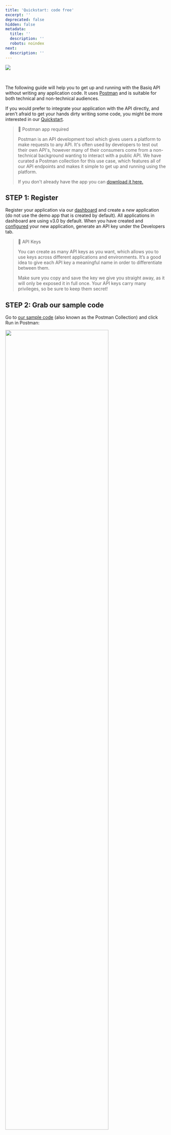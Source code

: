 ```yaml
---
title: 'Quickstart: code free'
excerpt: ''
deprecated: false
hidden: false
metadata:
  title: ''
  description: ''
  robots: noindex
next:
  description: ''
---
```

<Image align="left" src="https://files.readme.io/b7047cff27f0ab4fa4471ae43382d4aa2bd46e432c365c9b704f3e6ff8f7b6ac-1a04ca3-Group_1496.png" />

<br />

<p> </p>

The following guide will help you to get up and running with the Basiq API without writing any application code. It uses [Postman](https://www.postman.com) and is suitable for both technical and non-technical audiences.

If you would prefer to integrate your application with the API directly, and aren't afraid to get your hands dirty writing some code, you might be more interested in our [Quickstart](ref:quickstart-part-1). <br />

> 🚧 Postman app required
>
> Postman is an API development tool which gives users a platform to make requests to any API. It's often used by developers to test out their own API's, however many of their consumers come from a non-technical background wanting to interact with a public API. We have curated a Postman collection for this use case, which features all of our API endpoints and makes it simple to get up and running using the platform.
>
> If you don't already have the app you can [download it here.](https://www.getpostman.com/downloads)

## STEP 1: Register

Register your application via our [dashboard](https://dashboard.basiq.io/) and create a *new* application (do not use the demo app that is created by default). All applications in dashboard are using v3.0 by default. When you have created and [configured](ref:dash-configuration) your new application, generate an API key under the Developers tab.

> 📘 API Keys
>
> You can create as many API keys as you want, which allows you to use keys across different applications and environments. It’s a good idea to give each API key a meaningful name in order to differentiate between them.
>
> Make sure you copy and save the key we give you straight away, as it will only be exposed it in full once. Your API keys carry many privileges, so be sure to keep them secret!

## STEP 2: Grab our sample code

Go to [our sample code](https://documenter.getpostman.com/view/16249946/UVktosia?version=latest) (also known as the Postman Collection) and click Run in Postman: <br />

<Image align="center" width="80%" src="https://files.readme.io/c20e2e5-Group_2710.png" />

*Make sure you select the Postman app that was installed earlier (the option will display your operating system, e.g. Mac/Windows).* <br />

<Image align="center" width="80%" src="https://files.readme.io/4f282a8-postmanStep8" />

## STEP 3: Authenticate

In Postman click on the menu options \[ 1 ], \[ 2 ], \[ 3 ] & \[ 4 ]

\[ 5 ] Then replace XXXXXX with the API Key you generated via the dashboard in Step 1

\[ 6 ] Click Save, then Send to make the request. <br />

<Image align="center" width="80%" src="https://files.readme.io/07eec60-postmanstep9.png" />

> 📘 Your access token will last an hour
>
> Don't forget: Your access token will expire every 60 minutes, so refresh as you need to.

## STEP 3: Create a user

Creating a user gives you a "bucket" to store all your financial data. Upon successful creation of a user, you will receive a `userId`. Hold onto this for the next step.

*Creating a user requires a SERVER\_ACCESS scoped token* <br />

## STEP 4: Create your first User Consent and Connection

All consent management and connection creation is done via the Basiq Consent UI. Once you have your `userId` and `access_token`, access the Consent UI via:

`https://consent.basiq.io/home?token={{client_token_bound_to_userId}}`

> 📘 Consent UI URL
>
> The token must not be enclosed in parenthesis `{{}}`

to start aggregating data. You can use our sandbox environment to replicate real life data. Find the credentials [here](https://api.basiq.io/reference/testing).

*Note: The Consent UI requires the token to be bound to a specific user by attaching the userId as well as CLIENT\_ACCESS scope to the request* <br />

## STEP 5: Make your requests!

Basiq's full suite of products are available when you use the Postman collection, ready for you start making all of your requests.

In order to connect to Basiq's test banks, you will need to use the sandbox user logins. You can find the credentials for all scenarios [here](https://api.basiq.io/reference/testing).

**Note:** You are free to make as many request as you like, however we cap the connections for sandbox users at 500 per account. If you would like to increase this quote, please email us at [support@basiq.io](mailto:support@basiq.io).

<br />

<Image align="left" src="https://files.readme.io/b7047cff27f0ab4fa4471ae43382d4aa2bd46e432c365c9b704f3e6ff8f7b6ac-1a04ca3-Group_1496.png" />

<Accordion title="Introduction" icon="fa-info-circle">
  Learn how to get started with the Basiq API using Postman. This guide is designed for both technical and non-technical users.
</Accordion>

<Cards columns={3}>
  <Card title="Overview" icon="fa-book">
    This guide will walk you through the steps needed to integrate with the Basiq API using Postman.
  </Card>

  <Card title="Requirements" icon="fa-cogs">
    > 🚧 Ensure you have Postman installed to proceed. You can [download it here](https://www.getpostman.com/downloads).
  </Card>

  <Card title="Quick Integration" icon="fa-play-circle">
    Prefer coding directly? Check out our [Quickstart](ref:quickstart-part-1) for a more hands-on approach.
  </Card>
</Cards>

<Columns layout="auto">
  <Column>
    <strong>Note:</strong> This guide emphasizes ease of use with Postman for streamlined API interactions.
  </Column>

  <Column>
    Postman is an essential tool that allows you to test and interact with APIs effectively.
  </Column>
</Columns>

<Tabs orientation="vertical">
  <Tab title="STEP 1: Register">
    <p>
      To start, register your application on our <a href="https://dashboard.basiq.io/">dashboard</a> and create a *new* application (avoid using the default demo app). When you're done, generate an API key under the Developers tab.
    </p>

    <Accordion title="API Key Details" icon="fa-key">
      You can create as many API keys as needed. Name them in a way that makes them easy to manage. Be sure to copy your key immediately as it will only be exposed once.
    </Accordion>
  </Tab>

  <Tab title="STEP 2: Grab Sample Code">
    <p>
      Go to <a href="https://documenter.getpostman.com/view/16249946/UVktosia?version=latest">our sample code</a> and click *Run in Postman*.
    </p>

    <Image align="center" src="https://files.readme.io/c20e2e5-Group_2710.png" width="80%" />

    <p>Make sure to select the installed Postman app that corresponds to your operating system (e.g., Mac/Windows).</p>

    <Image align="center" src="https://files.readme.io/4f282a8-postmanStep8" width="80%" />
  </Tab>

  <Tab title="STEP 3: Authenticate">
    <p>Follow these steps in Postman:</p>

    <ol>
      <li>Navigate through the necessary menu options.</li>
      <li>Replace `XXXXXX` with your API key from Step 1.</li>
      <li>Click *Save* and then *Send*.</li>
    </ol>

    <Image align="center" src="https://files.readme.io/07eec60-postmanstep9.png" width="80%" />

    <Accordion title="Token Expiry Info" icon="fa-clock">
      Remember, your access token expires every 60 minutes. Refresh it as needed to maintain seamless API interaction.
    </Accordion>
  </Tab>

  <Tab title="STEP 4: Create a User">
    <p>Create a user to establish a space for storing your financial data. After successful creation, save the `userId` for the next steps. This step requires a `SERVER_ACCESS` scoped token.</p>
  </Tab>

  <Tab title="STEP 5: User Consent and Connection">
    <p>Use the following URL to access the Consent UI:</p>
    <p><code>[https://consent.basiq.io/home?token=\{\{client\_token\_bound\_to\_userId}}](https://consent.basiq.io/home?token=\{\{client_token_bound_to_userId}})</code></p>

    <Accordion title="Important Note" icon="fa-exclamation-triangle">
      The token should not be enclosed in curly braces `{{}}`. Ensure it's bound to a specific user by attaching the `userId` and `CLIENT_ACCESS` scope.
    </Accordion>

    <p>For testing purposes, you can use our sandbox environment. Find testing credentials <a href="https://api.basiq.io/reference/testing">here</a>.</p>
  </Tab>

  <Tab title="STEP 6: Make Your Requests">
    <p>Start making API requests using the Postman collection. Connect with Basiq's test banks using the sandbox user logins.</p>

    <Accordion title="Sandbox Limits" icon="fa-limit">
      The sandbox user connections are capped at 500 per account. To increase this limit, contact <a href="mailto:support@basiq.io">[support@basiq.io](mailto:support@basiq.io)</a>.
    </Accordion>
  </Tab>
</Tabs>